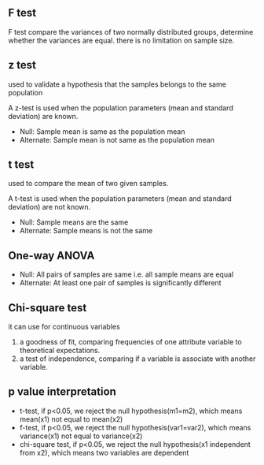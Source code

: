 ## F test
F test compare the variances of two normally distributed groups,
determine whether the variances are equal. there is no limitation on sample size.

## z test
used to validate a hypothesis that the samples belongs to the same population

A z-test is used when the population parameters (mean and standard deviation) are known.

* Null: Sample mean is same as the population mean
* Alternate: Sample mean is not same as the population mean

## t test
used to compare the mean of two given samples.

A t-test is used when the population parameters (mean and standard deviation) are not known.

* Null: Sample means are the same
* Alternate: Sample means is not the same

## One-way ANOVA
* Null: All pairs of samples are same i.e. all sample means are equal
* Alternate: At least one pair of samples is significantly different

## Chi-square test
it can use for continuous variables

1. a goodness of fit, comparing frequencies of one attribute variable to theoretical expectations.
2. a test of independence, comparing if a variable is associate with another variable.

## p value interpretation
* t-test, if p<0.05, we reject the null hypothesis(m1=m2), which means mean(x1) not equal to mean(x2)
* f-test, if p<0.05, we reject the null hypothesis(var1=var2), which means variance(x1) not equal to variance(x2)
* chi-square test, if p<0.05, we reject the null hypothesis(x1 independent from x2), which means two variables are dependent
